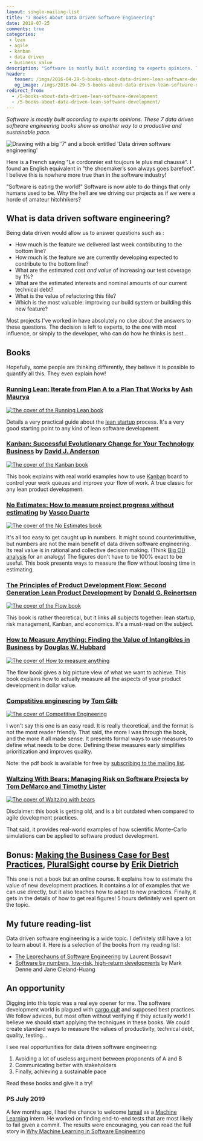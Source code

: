 ```yaml
---
layout: single-mailing-list
title: "7 Books About Data Driven Software Engineering"
date: 2019-07-25
comments: true
categories:
 - lean
 - agile
 - kanban
 - data driven
 - business value
description: "Software is mostly built according to experts opinions. These 7 data driven software engineering books show us another way to a productive and sustainable pace. Ex: measuring the impact of a feature on the bottom line, forecasting the impact of a refactoring on the bottom line, etc."
header:
   teaser: /imgs/2016-04-29-5-books-about-data-driven-lean-software-development/7-data-driven-software-engineering-books-teaser.jpeg
   og_image: /imgs/2016-04-29-5-books-about-data-driven-lean-software-development/7-data-driven-software-engineering-books-og.jpeg
redirect_from:
  - /5-books-about-data-driven-lean-software-development
  - /5-books-about-data-driven-lean-software-development/
---
```

_Software is mostly built according to experts opinions. These 7 data driven software engineering books show us another way to a productive and sustainable pace._

![Drawing with a big '7' and a book entitled 'Data driven software engineering']({{site.url}}/imgs/2016-04-29-5-books-about-data-driven-lean-software-development/7-data-driven-software-engineering-books.jpeg)


Here is a French saying "Le cordonnier est toujours le plus mal chaussé". I found an English equivalent in "the shoemaker’s son always goes barefoot". I believe this is nowhere more true than in the software industry!

"Software is eating the world!" Software is now able to do things that only humans used to be. Why the hell are we driving our projects as if we were a horde of amateur hitchhikers?

## What is data driven software engineering?

Being data driven would allow us to answer questions such as :

* How much is the feature we delivered last week contributing to the bottom line?
* How much is the feature we are currently developing expected to contribute to the bottom line?
* What are the estimated cost *and value* of increasing our test coverage by 1%?
* What are the estimated interests and nominal amounts of our current technical debt?
* What is the value of refactoring this file?
* Which is the most valuable: improving our build system or building this new feature?

Most projects I've worked in have absolutely no clue about the answers to these questions. The decision is left to experts, to the one with most influence, or simply to the developer, who can do how he thinks is best...

## Books

Hopefully, some people are thinking differently, they believe it is possible to quantify all this. They even explain how!

### [Running Lean: Iterate from Plan A to a Plan That Works](http://www.amazon.com/Running-Lean-Iterate-Works-OReilly/dp/1449305172/ref=sr_1_1?tag=pbourgau-20&amp;ie=UTF8&qid=1461906957&sr=8-1&keywords=running+lean) by [Ash Maurya](https://ashmaurya.com/)

[![The cover of the Running Lean book]({{site.url}}{{site.baseurl}}/imgs/2016-04-29-5-books-about-data-driven-lean-software-development/running_lean.jpg)](http://www.amazon.com/Running-Lean-Iterate-Works-OReilly/dp/1449305172/ref=sr_1_1?tag=pbourgau-20&amp;ie=UTF8&qid=1461906957&sr=8-1&keywords=running+lean)

Details a very practical guide about the [lean startup](https://en.wikipedia.org/wiki/Lean_startup) process. It's a very good starting point to any kind of lean software development.

### [Kanban: Successful Evolutionary Change for Your Technology Business](http://www.amazon.com/Kanban-Successful-Evolutionary-Technology-Business/dp/0984521402/ref=sr_1_1?tag=pbourgau-20&amp;ie=UTF8&qid=1461906998&sr=8-1&keywords=kanban+anderson) by [David J. Anderson](http://www.djaa.com/)

[![The cover of the Kanban book]({{site.url}}{{site.baseurl}}/imgs/2016-04-29-5-books-about-data-driven-lean-software-development/kanban.jpg)](http://www.amazon.com/Kanban-Successful-Evolutionary-Technology-Business/dp/0984521402/ref=sr_1_1?tag=pbourgau-20&amp;ie=UTF8&qid=1461906998&sr=8-1&keywords=kanban+anderson)

This book explains with real world examples how to use [Kanban](https://en.wikipedia.org/wiki/Kanban) board to control your work queues and improve your flow of work. A true classic for any lean product development.

### [No Estimates: How to measure project progress without estimating](https://oikosofyseries.com/no-estimates-book-order) by [Vasco Duarte](https://twitter.com/duarte_vasco)

[![The cover of the No Estimates book]({{site.url}}/imgs/2016-04-29-5-books-about-data-driven-lean-software-development/noestimates.jpg)](https://oikosofyseries.com/no-estimates-book-order)

It's all too easy to get caught up in numbers. It might sound counterintuitive, but numbers are not the main benefit of data driven software engineering. Its real value is in rational and collective decision making. (Think [Big O() analysis](https://en.wikipedia.org/wiki/Time_complexity) for an analogy) The figures don't have to be 100% exact to be useful. This book presents ways to measure the flow without loosing time in estimating.

### [The Principles of Product Development Flow: Second Generation Lean Product Development](http://www.amazon.com/Principles-Product-Development-Flow-Generation/dp/1935401009/ref=sr_1_1?tag=pbourgau-20&amp;ie=UTF8&qid=1461907905&sr=8-1&keywords=principles+of+product+development+flow) by [Donald G. Reinertsen](http://reinertsenassociates.com/)

[![The cover of the Flow book]({{site.url}}{{site.baseurl}}/imgs/2016-04-29-5-books-about-data-driven-lean-software-development/flow.jpg)](http://www.amazon.com/Principles-Product-Development-Flow-Generation/dp/1935401009/ref=sr_1_1?tag=pbourgau-20&amp;ie=UTF8&qid=1461907905&sr=8-1&keywords=principles+of+product+development+flow)

This book is rather theoretical, but it links all subjects together: lean startup, risk management, Kanban, and economics. It's a must-read on the subject.

### [How to Measure Anything: Finding the Value of Intangibles in Business](http://www.amazon.com/How-Measure-Anything-Intangibles-Business/dp/1118539273/ref=sr_1_1?tag=pbourgau-20&amp;ie=UTF8&qid=1461908177&sr=8-1&keywords=how+to+measure+anything) by [Douglas W. Hubbard](http://www.hubbardresearch.com/)

[![The cover of How to measure anything]({{site.url}}{{site.baseurl}}/imgs/2016-04-29-5-books-about-data-driven-lean-software-development/how_to_measure_anything.jpg)](http://www.amazon.com/How-Measure-Anything-Intangibles-Business/dp/1118539273/ref=sr_1_1?tag=pbourgau-20&amp;ie=UTF8&qid=1461908177&sr=8-1&keywords=how+to+measure+anything)

The flow book gives a big picture view of what we want to achieve. This book explains how to actually measure all the aspects of your product development in dollar value.

### [Competitive engineering](https://www.amazon.com/Competitive-Engineering-Handbook-Requirements-Planguage/dp/0750665076?ie=UTF8&s=books&qid=1210066822&sr=1-1) by [Tom Gilb](https://www.gilb.com/)

[![The cover of Competitive Engineering]({{site.url}}/imgs/2016-04-29-5-books-about-data-driven-lean-software-development/competitive-engineering.jpg)](https://www.amazon.com/Competitive-Engineering-Handbook-Requirements-Planguage/dp/0750665076?ie=UTF8&s=books&qid=1210066822&sr=1-1)

I won't say this one is an easy read. It is really theoretical, and the format is not the most reader friendly. That said, the more I was through the book, and the more it all made sense. It presents formal ways to use measures to define what needs to be done. Defining these measures early simplifies prioritization and improves quality.

Note: the pdf book is available for free by [subscribing to the mailing list](https://www.gilb.com/competitive-engineering).


### [Waltzing With Bears: Managing Risk on Software Projects](http://www.amazon.com/Waltzing-Bears-Managing-Software-Projects/dp/0932633609/ref=sr_1_sc_1?tag=pbourgau-20&amp;ie=UTF8&qid=1461908398&sr=8-1-spell&keywords=walzting+with+bears) by [Tom DeMarco and Timothy Lister](http://www.systemsguild.com/)

[![The cover of Waltzing with bears]({{site.url}}{{site.baseurl}}/imgs/2016-04-29-5-books-about-data-driven-lean-software-development/waltzing_with_bears.jpg)](http://www.amazon.com/Waltzing-Bears-Managing-Software-Projects/dp/0932633609/ref=sr_1_sc_1?tag=pbourgau-20&amp;ie=UTF8&qid=1461908398&sr=8-1-spell&keywords=walzting+with+bears)

Disclaimer: this book is getting old, and is a bit outdated when compared to agile development practices.

That said, it provides real-world examples of how scientific Monte-Carlo simulations can be applied to software product development.

## Bonus: [Making the Business Case for Best Practices](https://www.pluralsight.com/courses/making-business-case-for-best-practices), [PluralSight](https://www.pluralsight.com) course by [Erik Dietrich](https://daedtech.com/)

This one is not a book but an online course. It explains how to estimate the value of new development practices. It contains a lot of examples that we can use directly, but it also teaches how to adapt to new practices. Finally, it gets in the details of how to get real figures! 5 hours definitely well spent on the topic.

## My future reading-list

Data driven software engineering is a wide topic. I definitely still have a lot to learn about it. Here is a selection of the books from my reading list:

* [The Leprechauns of Software Engineering](https://leanpub.com/leprechauns) by Laurent Bossavit
* [Software by numbers, low-risk, high-return developments](https://www.amazon.com/Software-Numbers-Low-Risk-High-Return-Development/dp/0131407287/ref=sr_1_1?keywords=software+by+numbers&qid=1563253998&s=gateway&sr=8-1) by Mark Denne and Jane Cleland-Huang

## An opportunity

Digging into this topic was a real eye opener for me. The software development world is plagued with [cargo cult](https://en.wikipedia.org/wiki/Cargo_cult) and supposed best practices. We follow advices, but most often without verifying if they actually work! I believe we should start applying the techniques in these books. We could create standard ways to measure the values of productivity, technical debt, quality, testing...

I see real opportunities for data driven software engineering:

1. Avoiding a lot of useless argument between proponents of A and B
2. Communicating better with stakeholders
3. Finally, achieving a sustainable pace

Read these books and give it a try!

### PS July 2019

A few months ago, I had the chance to welcome [Ismail](https://twitter.com/ismailham91) as a [Machine Learning](https://en.wikipedia.org/wiki/Machine_learning) intern. He worked on finding end-to-end tests that are most likely to fail given a commit. The results were encouraging, you can read the full story in [Why Machine Learning in Software Engineering]({{site.url}}/why-machine-learning-in-software-engineering-1-a-world-of-experts/)

